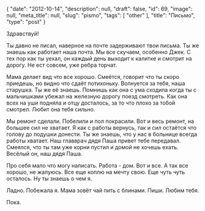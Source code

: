 {
    "date": "2012-10-14",
    "description": null,
    "draft": false,
    "id": 69,
    "image": null,
    "meta_title": null,
    "slug": "pismo",
    "tags": [
        "other"
    ],
    "title": "Письмо",
    "type": "post"
}


Здравствуй!

Ты давно не писал, наверное на почте задерживают твои письма. Ты же знаешь как работает наша почта. Мы все скучаем, особенно Джек. С тех пор как ты уехал, он каждый день выходит к калитке и смотрит на дорогу. Не ест совсем, уже ребра торчат.

Мама делает вид что все хорошо. Смеётся, говорит что ты скоро приедешь, но видно что сдаёт потихоньку. Волнуется за тебя, наша старушка. Ты же её знаешь. Помнишь как она с ума сходила когда ты с мальчишками убежал на железную дорогу поезд смотреть. Как она всех на уши подняла и отцу досталось, за то что плохо за тобой смотрел. Любит она тебя сильно.

Мы ремонт сделали. Побелили и пол покрасили. Вот и весь ремонт, на большее сил не хватает. Я как с работы вернусь, так и сил остаётся что голову до подушки донести. Ты же знаешь, что у нас в больнице всегда работы хватает. Наш главврач дядя Паша привет тебе передавал. Смеялся, что ты там уже корни пустил и домой не хочешь ехать. Весёлый он, наш дядя Паша.

Про себя мало что могу написать. Работа - дом. Вот и все. А так все хорошо, не жалуюсь. Все еще коплю на мечту свою. Еще чуть чуть осталось. Ну ты знаешь о чем я.

Ладно. Побежала я. Мама зовёт чай пить с блинами. Пиши. Любим тебя.

Пока.

